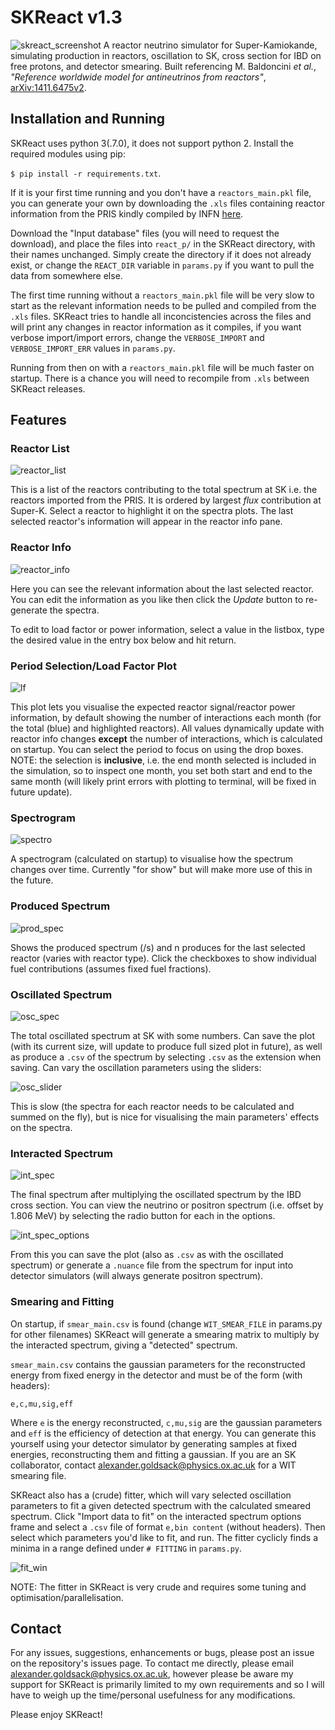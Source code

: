 # SKReact v1.3
![skreact_screenshot](../assets/skreact_screenshot.png?raw=true)
A reactor neutrino simulator for Super-Kamiokande, simulating production in
reactors, oscillation to SK, cross section for IBD on free protons, and detector
smearing. Built referencing M. Baldoncini *et al.*, *"Reference worldwide model
for antineutrinos from reactors"*,
[arXiv:1411.6475v2](https://arxiv.org/abs/1411.6475).


## Installation and Running
SKReact uses python 3(.7.0), it does not support python 2.
Install the required modules using pip: 

`$ pip install -r requirements.txt`.

If it is your first time running and you don't have a `reactors_main.pkl` file,
you can generate your own by downloading the `.xls` files containing reactor
information from the PRIS kindly compiled by INFN
[here](https://www.fe.infn.it/radioactivity/antineutrino/index.html#download).

Download the "Input database" files (you will need to request the download), and
place the files into `react_p/` in the SKReact directory, with their names unchanged.
Simply create the directory if it does not already exist, or change the
`REACT_DIR` variable in `params.py` if you want to pull the data from somewhere
else.

The first time running without a `reactors_main.pkl` file will be very slow to
start as the relevant information needs to be pulled and compiled from the
`.xls` files. SKReact tries to handle all inconcistencies across the files and
will print any changes in reactor information as it compiles, if you want
verbose import/import errors, change the `VERBOSE_IMPORT` and
`VERBOSE_IMPORT_ERR` values in `params.py`.

Running from then on with a `reactors_main.pkl` file will be much faster on
startup. There is a chance you will need to recompile from `.xls` between
SKReact releases.


## Features

### Reactor List
![reactor_list](../assets/reactor_list.png?raw=true)

This is a list of the reactors contributing to the total spectrum at SK i.e. the
reactors imported from the PRIS. It is ordered by largest *flux* contribution at
Super-K. Select a reactor to highlight it on the spectra plots. The last
selected reactor's information will appear in the reactor info pane.

### Reactor Info
![reactor_info](../assets/reactor_info.png?raw=true)

Here you can see the relevant information about the last selected reactor. You
can edit the information as you like then click the *Update* button to
re-generate the spectra.

To edit to load factor or power information, select a value in the listbox, type
the desired value in the entry box below and hit return.

### Period Selection/Load Factor Plot
![lf](../assets/lf.png?raw=true)

This plot lets you visualise the expected reactor signal/reactor power
information, by default showing the number of interactions each month (for
the total (blue) and highlighted reactors). All values dynamically update
with reactor info changes **except** the number of interactions, which is
calculated on startup. You can select the period to focus on using the drop
boxes. NOTE: the selection is **inclusive**, i.e. the end month selected is
included in the simulation, so to inspect one month, you set both start and
end to the same month (will likely print errors with plotting to terminal, will
be fixed in future update).

### Spectrogram
![spectro](../assets/spectro.png?raw=true)

A spectrogram (calculated on startup) to visualise how the spectrum changes over
time. Currently "for show" but will make more use of this in the future.

### Produced Spectrum
![prod_spec](../assets/prod_spec.png?raw=true)

Shows the produced spectrum (/s) and n produces for the last selected reactor
(varies with reactor type). Click the checkboxes to show individual fuel
contributions (assumes fixed fuel fractions).

### Oscillated Spectrum
![osc_spec](../assets/osc_spec.png?raw=true)

The total oscillated spectrum at SK with some numbers. Can save the plot
(with its current size, will update to produce full sized plot in future), as
well as produce a `.csv` of the spectrum by selecting `.csv` as the extension
when saving. Can vary the oscillation parameters using the sliders:

![osc_slider](../assets/osc_slider.png?raw=true)

This is slow (the spectra for each reactor needs to be calculated and summed on
the fly), but is nice for visualising the main parameters' effects on the
spectra.


### Interacted Spectrum
![int_spec](../assets/int_spec.png?raw=true)

The final spectrum after multiplying the oscillated spectrum by the IBD cross
section. You can view the neutrino or positron spectrum (i.e. offset by 1.806
MeV) by selecting the radio button for each in the options.

![int_spec_options](../assets/int_spec_options.png?raw=true)

From this you can save the plot (also as `.csv` as with the oscillated
spectrum) or generate a `.nuance` file from the spectrum for input into detector
simulators (will always generate positron spectrum). 


### Smearing and Fitting

On startup, if `smear_main.csv` is found (change `WIT_SMEAR_FILE` in params.py
for other filenames) SKReact will generate a smearing matrix to multiply by the
interacted spectrum, giving a "detected" spectrum.

`smear_main.csv` contains the gaussian parameters for the reconstructed energy
from fixed energy in the detector and must be of the form (with headers):

`e,c,mu,sig,eff`

Where `e` is the energy reconstructed, `c,mu,sig` are the gaussian parameters
and `eff` is the efficiency of detection at that energy. You can generate this
yourself using your detector simulator by generating samples at fixed energies,
reconstructing them and fitting a gaussian. If you are an SK collaborator,
contact
[alexander.goldsack@physics.ox.ac.uk](alexander.goldsack@physics.ox.ac.uk) for a
WIT smearing file.

SKReact also has a (crude) fitter, which will vary selected oscillation
parameters to fit a given detected spectrum with the calculated smeared
spectrum. Click "Import data to fit" on the interacted spectrum options frame
and select a `.csv` file of format `e,bin content` (without headers). Then
select which parameters you'd like to fit, and run. The fitter cyclicly finds a
minima in a range defined under `# FITTING` in `params.py`.

![fit_win](../assets/fit_win.png?raw=true)

NOTE: The fitter in SKReact is very crude and requires some tuning and
optimisation/parallelisation.


## Contact

For any issues, suggestions, enhancements or bugs, please post an issue on
the repository's issues page. To contact me directly, please email
[alexander.goldsack@physics.ox.ac.uk](alexander.goldsack@physics.ox.ac.uk),
however please be aware my support for SKReact is primarily limited to my own
requirements and so I will have to weigh up the time/personal usefulness for any
modifications.

Please enjoy SKReact!
